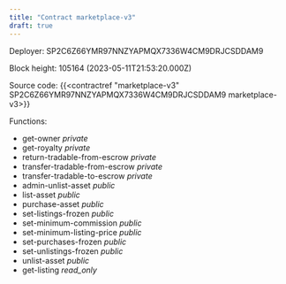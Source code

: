 ```yaml
---
title: "Contract marketplace-v3"
draft: true
---
```

Deployer: SP2C6Z66YMR97NNZYAPMQX7336W4CM9DRJCSDDAM9


 



Block height: 105164 (2023-05-11T21:53:20.000Z)

Source code: {{<contractref "marketplace-v3" SP2C6Z66YMR97NNZYAPMQX7336W4CM9DRJCSDDAM9 marketplace-v3>}}

Functions:

* get-owner _private_
* get-royalty _private_
* return-tradable-from-escrow _private_
* transfer-tradable-from-escrow _private_
* transfer-tradable-to-escrow _private_
* admin-unlist-asset _public_
* list-asset _public_
* purchase-asset _public_
* set-listings-frozen _public_
* set-minimum-commission _public_
* set-minimum-listing-price _public_
* set-purchases-frozen _public_
* set-unlistings-frozen _public_
* unlist-asset _public_
* get-listing _read_only_
